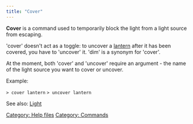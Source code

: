 ```yaml
---
title: "Cover"
---
```


**Cover** is a command used to temporarily block the light from a light
source from escaping.

'cover' doesn't act as a toggle: to uncover a
[lantern](lantern "wikilink") after it has been covered, you have to
'uncover' it. 'dim' is a synonym for 'cover'.

At the moment, both 'cover' and 'uncover' require an argument - the name
of the light source you want to cover or uncover.

Example:

`> cover lantern`
`> uncover lantern`

See also: [Light](Light "wikilink")

[Category: Help files](Category:_Help_files "wikilink") [Category:
Commands](Category:_Commands "wikilink")